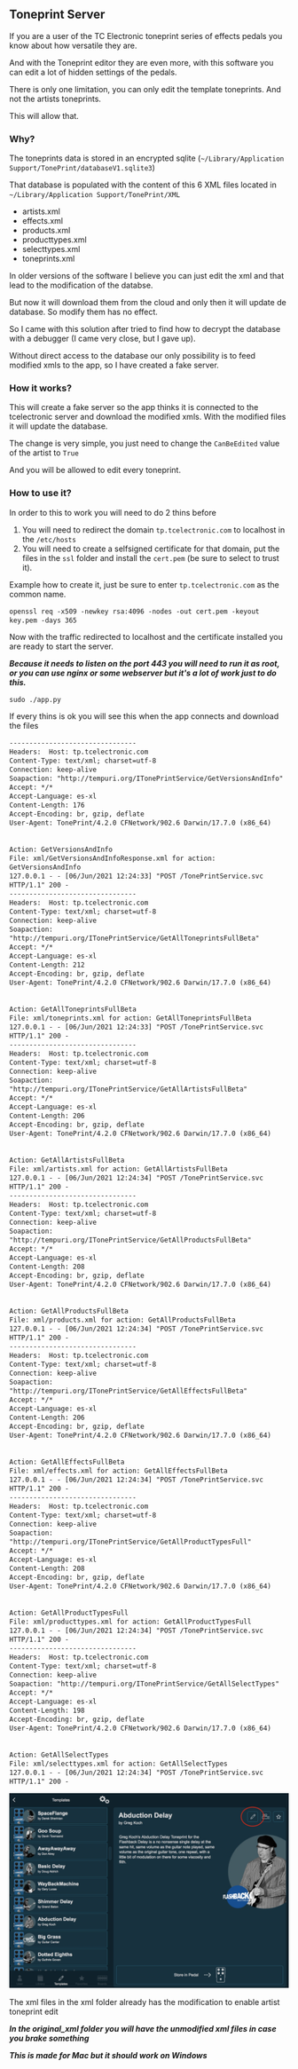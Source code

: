 ## Toneprint Server

If you are a user of the TC Electronic toneprint series of effects pedals you  know about how versatile they are.

And with the Toneprint editor they are even more, with this software you can edit a lot of hidden settings of the pedals.

There is only one limitation, you can only edit the template toneprints. And not the artists toneprints.

This will allow that.

### Why?

The toneprints data is stored in an encrypted sqlite (```~/Library/Application Support/TonePrint/databaseV1.sqlite3```)

That database is populated with the content of this 6 XML files located in ```~/Library/Application Support/TonePrint/XML```

- artists.xml
- effects.xml
- products.xml
- producttypes.xml
- selecttypes.xml
- toneprints.xml

In older versions of the software I believe you can just edit the xml and that lead to the modification of the databse.

But now it will download them from the cloud and only then it will update de database. So modify them has no effect.

So I came with this solution after tried to find how to decrypt the database with a debugger (I came very close, but I gave up).

Without direct access to the database our only possibility is to feed modified xmls to the app, so I have created a fake server.

### How it works?

This will create a fake server so the app thinks it is connected to the tcelectronic server and download the modified xmls.
With the modified files it will update the database.

The change is very simple, you just need to change the ```CanBeEdited``` value of the artist to ```True```

And you will be allowed to edit every toneprint.

### How to use it?

In order to this to work you will need to do 2 thins before

1. You will need to redirect the domain ```tp.tcelectronic.com``` to localhost in the ```/etc/hosts```
2. You will need to create a selfsigned certificate for that domain, put the files in the ```ssl``` folder and install the ```cert.pem``` (be sure to select to trust it). 
   
Example how to create it, just be sure to enter ```tp.tcelectronic.com```  as the common name.
```
openssl req -x509 -newkey rsa:4096 -nodes -out cert.pem -keyout key.pem -days 365
```

Now with the traffic redirected to localhost and the certificate installed you are ready to start the server.

***Because it needs to listen on the port 443 you will need to run it as root, or you can use nginx or some webserver but it's a lot of work just to do this.***

```
sudo ./app.py
```

If every thins is ok you will see this when the app connects and download the files

```
--------------------------------
Headers:  Host: tp.tcelectronic.com
Content-Type: text/xml; charset=utf-8
Connection: keep-alive
Soapaction: "http://tempuri.org/ITonePrintService/GetVersionsAndInfo"
Accept: */*
Accept-Language: es-xl
Content-Length: 176
Accept-Encoding: br, gzip, deflate
User-Agent: TonePrint/4.2.0 CFNetwork/902.6 Darwin/17.7.0 (x86_64)


Action: GetVersionsAndInfo
File: xml/GetVersionsAndInfoResponse.xml for action: GetVersionsAndInfo
127.0.0.1 - - [06/Jun/2021 12:24:33] "POST /TonePrintService.svc HTTP/1.1" 200 -
--------------------------------
Headers:  Host: tp.tcelectronic.com
Content-Type: text/xml; charset=utf-8
Connection: keep-alive
Soapaction: "http://tempuri.org/ITonePrintService/GetAllToneprintsFullBeta"
Accept: */*
Accept-Language: es-xl
Content-Length: 212
Accept-Encoding: br, gzip, deflate
User-Agent: TonePrint/4.2.0 CFNetwork/902.6 Darwin/17.7.0 (x86_64)


Action: GetAllToneprintsFullBeta
File: xml/toneprints.xml for action: GetAllToneprintsFullBeta
127.0.0.1 - - [06/Jun/2021 12:24:33] "POST /TonePrintService.svc HTTP/1.1" 200 -
--------------------------------
Headers:  Host: tp.tcelectronic.com
Content-Type: text/xml; charset=utf-8
Connection: keep-alive
Soapaction: "http://tempuri.org/ITonePrintService/GetAllArtistsFullBeta"
Accept: */*
Accept-Language: es-xl
Content-Length: 206
Accept-Encoding: br, gzip, deflate
User-Agent: TonePrint/4.2.0 CFNetwork/902.6 Darwin/17.7.0 (x86_64)


Action: GetAllArtistsFullBeta
File: xml/artists.xml for action: GetAllArtistsFullBeta
127.0.0.1 - - [06/Jun/2021 12:24:34] "POST /TonePrintService.svc HTTP/1.1" 200 -
--------------------------------
Headers:  Host: tp.tcelectronic.com
Content-Type: text/xml; charset=utf-8
Connection: keep-alive
Soapaction: "http://tempuri.org/ITonePrintService/GetAllProductsFullBeta"
Accept: */*
Accept-Language: es-xl
Content-Length: 208
Accept-Encoding: br, gzip, deflate
User-Agent: TonePrint/4.2.0 CFNetwork/902.6 Darwin/17.7.0 (x86_64)


Action: GetAllProductsFullBeta
File: xml/products.xml for action: GetAllProductsFullBeta
127.0.0.1 - - [06/Jun/2021 12:24:34] "POST /TonePrintService.svc HTTP/1.1" 200 -
--------------------------------
Headers:  Host: tp.tcelectronic.com
Content-Type: text/xml; charset=utf-8
Connection: keep-alive
Soapaction: "http://tempuri.org/ITonePrintService/GetAllEffectsFullBeta"
Accept: */*
Accept-Language: es-xl
Content-Length: 206
Accept-Encoding: br, gzip, deflate
User-Agent: TonePrint/4.2.0 CFNetwork/902.6 Darwin/17.7.0 (x86_64)


Action: GetAllEffectsFullBeta
File: xml/effects.xml for action: GetAllEffectsFullBeta
127.0.0.1 - - [06/Jun/2021 12:24:34] "POST /TonePrintService.svc HTTP/1.1" 200 -
--------------------------------
Headers:  Host: tp.tcelectronic.com
Content-Type: text/xml; charset=utf-8
Connection: keep-alive
Soapaction: "http://tempuri.org/ITonePrintService/GetAllProductTypesFull"
Accept: */*
Accept-Language: es-xl
Content-Length: 208
Accept-Encoding: br, gzip, deflate
User-Agent: TonePrint/4.2.0 CFNetwork/902.6 Darwin/17.7.0 (x86_64)


Action: GetAllProductTypesFull
File: xml/producttypes.xml for action: GetAllProductTypesFull
127.0.0.1 - - [06/Jun/2021 12:24:34] "POST /TonePrintService.svc HTTP/1.1" 200 -
--------------------------------
Headers:  Host: tp.tcelectronic.com
Content-Type: text/xml; charset=utf-8
Connection: keep-alive
Soapaction: "http://tempuri.org/ITonePrintService/GetAllSelectTypes"
Accept: */*
Accept-Language: es-xl
Content-Length: 198
Accept-Encoding: br, gzip, deflate
User-Agent: TonePrint/4.2.0 CFNetwork/902.6 Darwin/17.7.0 (x86_64)


Action: GetAllSelectTypes
File: xml/selecttypes.xml for action: GetAllSelectTypes
127.0.0.1 - - [06/Jun/2021 12:24:34] "POST /TonePrintService.svc HTTP/1.1" 200 -
```

![Example](./media/edit_enabled.jpg)

The xml files in the xml folder already has the modification to enable artist toneprint edit

***In the original_xml folder you will have the unmodified xml files in case you brake something***


***This is made for Mac but it should work on Windows***
